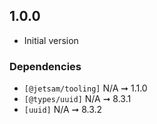 ## 1.0.0

- Initial version

### Dependencies

- `[@jetsam/tooling]` N/A ➞ 1.1.0
- `[@types/uuid]` N/A ➞ 8.3.1
- `[uuid]` N/A ➞ 8.3.2

